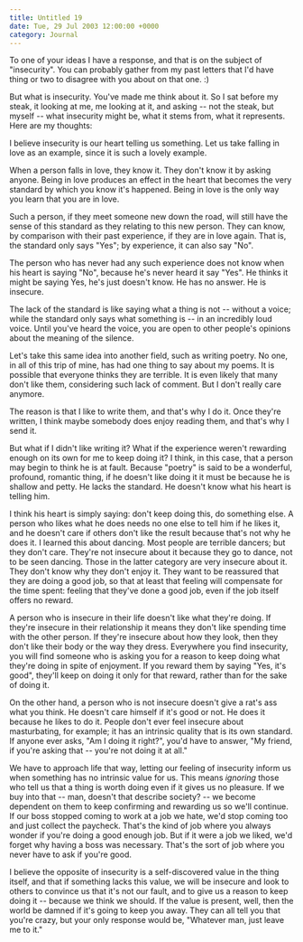 ```yaml
---
title: Untitled 19
date: Tue, 29 Jul 2003 12:00:00 +0000
category: Journal
---
```


To one of your ideas I have a response, and that is on the subject of
"insecurity".  You can probably gather from my past letters that I'd
have thing or two to disagree with you about on that one. :)

But what is insecurity.  You've made me think about it.  So I sat before
my steak, it looking at me, me looking at it, and asking -- not the
steak, but myself -- what insecurity might be, what it stems from, what
it represents.  Here are my thoughts:

I believe insecurity is our heart telling us something.  Let us take
falling in love as an example, since it is such a lovely example.

When a person falls in love, they know it.  They don't know it by asking
anyone.  Being in love produces an effect in the heart that becomes the
very standard by which you know it's happened.  Being in love is the
only way you learn that you are in love.

Such a person, if they meet someone new down the road, will still have
the sense of this standard as they relating to this new person.  They
can know, by comparison with their past experience, if they are in love
again.  That is, the standard only says "Yes"; by experience, it can
also say "No".

The person who has never had any such experience does not know when his
heart is saying "No", because he's never heard it say "Yes".  He thinks
it might be saying Yes, he's just doesn't know.  He has no answer.  He
is insecure.

The lack of the standard is like saying what a thing is not -- without a
voice; while the standard only says what something is -- in an
incredibly loud voice.  Until you've heard the voice, you are open to
other people's opinions about the meaning of the silence.

Let's take this same idea into another field, such as writing poetry.
No one, in all of this trip of mine, has had one thing to say about my
poems.  It is possible that everyone thinks they are terrible.  It is
even likely that many don't like them, considering such lack of comment.
But I don't really care anymore.

The reason is that I like to write them, and that's why I do it.  Once
they're written, I think maybe somebody does enjoy reading them, and
that's why I send it.

But what if I didn't like writing it?  What if the experience weren't
rewarding enough on its own for me to keep doing it?  I think, in this
case, that a person may begin to think he is at fault.  Because "poetry"
is said to be a wonderful, profound, romantic thing, if he doesn't like
doing it it must be because he is shallow and petty.  He lacks the
standard.  He doesn't know what his heart is telling him.

I think his heart is simply saying: don't keep doing this, do something
else.  A person who likes what he does needs no one else to tell him if
he likes it, and he doesn't care if others don't like the result because
that's not why he does it.  I learned this about dancing.  Most people
are terrible dancers; but they don't care.  They're not insecure about
it because they go to dance, not to be seen dancing.  Those in the
latter category are very insecure about it.  They don't know why they
don't enjoy it.  They want to be reassured that they are doing a good
job, so that at least that feeling will compensate for the time spent:
feeling that they've done a good job, even if the job itself offers no
reward.

A person who is insecure in their life doesn't like what they're doing.
If they're insecure in their relationship it means they don't like
spending time with the other person.  If they're insecure about how they
look, then they don't like their body or the way they dress.  Everywhere
you find insecurity, you will find someone who is asking you for a
reason to keep doing what they're doing in spite of enjoyment.  If you
reward them by saying "Yes, it's good", they'll keep on doing it only
for that reward, rather than for the sake of doing it.

On the other hand, a person who is not insecure doesn't give a rat's ass
what you think.  He doesn't care himself if it's good or not.  He does
it because he likes to do it.  People don't ever feel insecure about
masturbating, for example; it has an intrinsic quality that is its own
standard.  If anyone ever asks, "Am I doing it right?", you'd have to
answer, "My friend, if you're asking that -- you're not doing it at
all."

We have to approach life that way, letting our feeling of insecurity
inform us when something has no intrinsic value for us.  This means
*ignoring* those who tell us that a thing is worth doing even if it gives
us no pleasure.  If we buy into that -- man, doesn't that describe
society? -- we become dependent on them to keep confirming and rewarding
us so we'll continue.  If our boss stopped coming to work at a job we
hate, we'd stop coming too and just collect the paycheck.  That's the
kind of job where you always wonder if you're doing a good enough job.
But if it were a job we liked, we'd forget why having a boss was
necessary.  That's the sort of job where you never have to ask if you're
good.

I believe the opposite of insecurity is a self-discovered value in the
thing itself, and that if something lacks this value, we will be
insecure and look to others to convince us that it's not our fault, and
to give us a reason to keep doing it -- because we think we should.  If
the value is present, well, then the world be damned if it's going to
keep you away.  They can all tell you that you're crazy, but your only
response would be, "Whatever man, just leave me to it."


